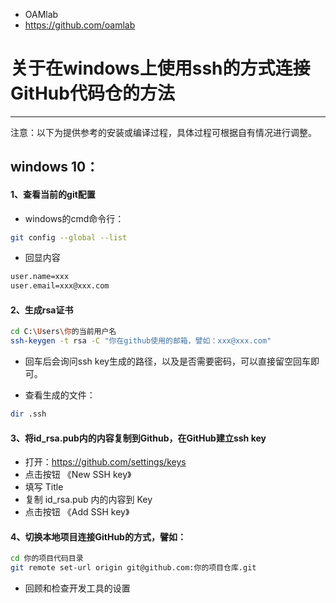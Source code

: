 - OAMlab
- https://github.com/oamlab

# 关于在windows上使用ssh的方式连接GitHub代码仓的方法

- ----------------------------

注意：以下为提供参考的安装或编译过程，具体过程可根据自有情况进行调整。

## windows 10：

#### 1、查看当前的git配置
- windows的cmd命令行：

``` bash
git config --global --list
```

- 回显内容

``` bash
user.name=xxx
user.email=xxx@xxx.com
```

#### 2、生成rsa证书

``` bash
cd C:\Users\你的当前用户名
ssh-keygen -t rsa -C "你在github使用的邮箱，譬如：xxx@xxx.com"
```
- 回车后会询问ssh key生成的路径，以及是否需要密码，可以直接留空回车即可。

- 查看生成的文件：
``` bash
dir .ssh
```

#### 3、将id_rsa.pub内的内容复制到Github，在GitHub建立ssh key
- 打开：https://github.com/settings/keys
- 点击按钮 《New SSH key》
- 填写 Title
- 复制 id_rsa.pub 内的内容到 Key
- 点击按钮 《Add SSH key》

#### 4、切换本地项目连接GitHub的方式，譬如：

``` bash
cd 你的项目代码目录
git remote set-url origin git@github.com:你的项目仓库.git
```
- 回顾和检查开发工具的设置
